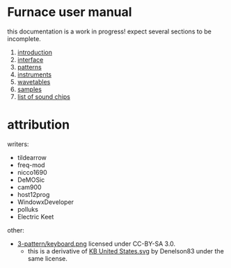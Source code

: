# Furnace user manual

this documentation is a work in progress! expect several sections to be incomplete.

1. [introduction](1-intro/README.md)
2. [interface](2-interface/README.md)
3. [patterns](3-pattern/README.md)
4. [instruments](4-instrument/README.md)
5. [wavetables](5-wave/README.md)
6. [samples](6-sample/README.md)
7. [list of sound chips](7-systems/README.md)

# attribution

writers:

- tildearrow
- freq-mod
- nicco1690
- DeMOSic
- cam900
- host12prog
- WindowxDeveloper
- polluks
- Electric Keet

other:

- [3-pattern/keyboard.png](3-pattern/keyboard.png) licensed under CC-BY-SA 3.0.
  - this is a derivative of [KB United States.svg](https://en.wikipedia.org/wiki/File:KB_United_States.svg) by Denelson83 under the same license.
